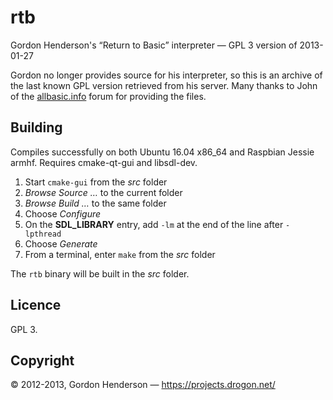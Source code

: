 # rtb
Gordon Henderson's “Return to Basic” interpreter — GPL 3 version of 2013-01-27

Gordon no longer provides source for his interpreter, so this is an
archive of the last known GPL version retrieved from his server. Many
thanks to John of the
[allbasic.info](http://www.allbasic.info/forum/index.php?topic=223.msg4768#msg4768
"allbasic.info") forum for providing the files.

## Building

Compiles successfully on both Ubuntu 16.04 x86_64 and Raspbian Jessie armhf. Requires cmake-qt-gui and libsdl-dev.

1. Start `cmake-gui` from the *src* folder
2. *Browse Source …* to the current folder
3. *Browse Build …* to the same folder
4. Choose *Configure*
5. On the **SDL_LIBRARY** entry, add `-lm` at the end of the line after `-lpthread`
6. Choose *Generate*
7. From a terminal, enter `make` from the *src* folder

The `rtb` binary will be built in the *src* folder.

## Licence

GPL 3.

## Copyright

© 2012-2013, Gordon Henderson — https://projects.drogon.net/
